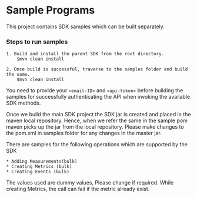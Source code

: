 # Sample Programs

This project contains SDK samples which can be built separately.

### Steps to run samples

	1. Build and install the parent SDK from the root directory.
		$mvn clean install
        
    2. Once build is successful, traverse to the samples folder and build the same.
    	$mvn clean install
        
 You need to provide your `<email-ID>` and `<api-token>` before building the samples for successfully authenticating the API when invoking the available SDK methods.
 
 Once we build the main SDK project the SDK jar is created and placed in the maven local repository. Hence, when we refer the same in the sample pom maven picks up the jar from the local repository. Please make changes to the pom.xml in samples folder for any changes in the master jar.
 
 There are samples for the following operations which are supported by the SDK
 
 	* Adding Measurements(bulk)
 	* Creating Metrics (bulk)
 	* Creating Events (bulk)

The values used are dummy values, Please change if required.  While creating Metrics, the call can fail if the metric already exist.
